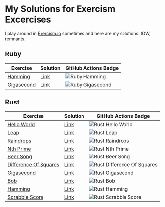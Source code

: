 # My Solutions for Exercism Excercises

I play around in [Exercism.io](https://exercism.io/profiles/dopin) sometimes and here are my solutions.
IOW, remnants.

## Ruby

| Exercise | Solution | GitHub Actions Badge |
|--|--|--|
| [Hamming](ruby/hamming) | [Link](https://exercism.io/tracks/ruby/exercises/hamming/solutions/47527558af61fb5afd047fbb) | ![Ruby Hamming](https://github.com/dopin/exercism/workflows/Ruby%20Hamming/badge.svg) |
| [Gigasecond](ruby/gigasecond) | [Link]() | ![Ruby Gigasecond](https://github.com/dopin/exercism/workflows/Ruby%20Gigasecond/badge.svg) |

## Rust

| Exercise | Solution | GitHub Actions Badge |
|--|--|--|
| [Hello World](rust/hello-world) | [Link](https://exercism.io/tracks/rust/exercises/hello-world/solutions/a00f1e85f03d4aac9539b4ecce982647) | ![Rust Hello World](https://github.com/dopin/exercism/workflows/Rust%20Hello%20World/badge.svg) |
| [Leap](rust/leap) | [Link](https://exercism.io/tracks/rust/exercises/leap/solutions/6ac07e7ecbd14175ac2cdb86fb59910b) | ![Rust Leap](https://github.com/dopin/exercism/workflows/Rust%20Leap/badge.svg) |
| [Raindrops](rust/raindrops) | [Link](https://exercism.io/tracks/rust/exercises/raindrops/solutions/71b7f8dfbfa840c381f19624d582b4e3) | ![Rust Raindrops](https://github.com/dopin/exercism/workflows/Rust%20Raindrops/badge.svg) |
| [Nth Prime](rust/nth-prime) | [Link](https://exercism.io/tracks/rust/exercises/nth-prime/solutions/64dab4c9c0e9429f8147240959206aea) | ![Rust Nth Prime](https://github.com/dopin/exercism/workflows/Rust%20Nth%20Prime/badge.svg) |
| [Beer Song](rust/beer-song) | [Link](https://exercism.io/tracks/rust/exercises/beer-song/solutions/84588627807440288b98c0c01ee30e91) | ![Rust Beer Song](https://github.com/dopin/exercism/workflows/Rust%20Beer%20Song/badge.svg) |
| [Difference Of Squares](rust/difference-of-squares) | [Link](https://exercism.io/tracks/rust/exercises/difference-of-squares/solutions/3db735f8362f4e3ab0e1938d529b474e) | ![Rust Difference Of Squares](https://github.com/dopin/exercism/workflows/Rust%20Difference%20Of%20Squares/badge.svg) |
| [Gigasecond](rust/gigasecond) | [Link](https://exercism.io/tracks/rust/exercises/gigasecond/solutions/720ba3b0255f4432b519f80159ca36b8) | ![Rust Gigasecond](https://github.com/dopin/exercism/workflows/Rust%20Gigasecond/badge.svg) |
| [Bob](rust/bob) | [Link](https://exercism.io/my/solutions/cb5522a2bfba46ecb751bafd821c0375) | ![Rust Bob](https://github.com/dopin/exercism/workflows/Rust%20Bob/badge.svg) |
| [Hamming](rust/hamming) | [Link](https://exercism.io/my/solutions/d734f892887149cfaf7a0d087af02efd) | ![Rust Hamming](https://github.com/dopin/exercism/workflows/Rust%20Hamming/badge.svg) |
| [Scrabble Score](rust/scrabble-score) | [Link](https://exercism.io/my/solutions/4fee20ee87d340b98a36b1d8d140d4a1) | ![Rust Scrabble Score](https://github.com/dopin/exercism/workflows/Rust%20Scrabble%20Score/badge.svg) |
